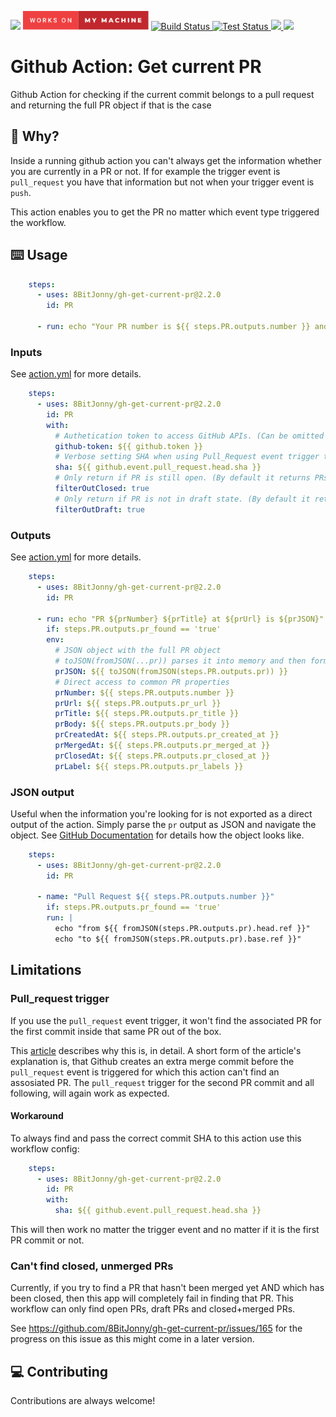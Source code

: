 <p align="left">
  <img height="30px" src="https://forthebadge.com/images/badges/built-with-love.svg">
  <img height="30px" src="https://github.com/8BitJonny/8BitJonny/blob/master/worksOnMyMachine.svg">
  <a href="https://github.com/8BitJonny/gh-get-current-pr/actions/workflows/build.yml">
    <img src="https://github.com/8BitJonny/gh-get-current-pr/actions/workflows/build.yml/badge.svg" alt="Build Status">
  </a>
  <a href="https://github.com/8BitJonny/gh-get-current-pr/actions/workflows/test.yml">
    <img src="https://github.com/8BitJonny/gh-get-current-pr/actions/workflows/test.yml/badge.svg" alt="Test Status">
  </a>
  <a href="https://github.com/8BitJonny/gh-get-current-pr/blob/master/package.json" alt="Version">
    <img src="https://img.shields.io/github/v/release/8BitJonny/gh-get-current-pr.svg?display_name=tag&sort=semver" />
  </a>
  <a href="https://github.com/8BitJonny/gh-get-current-pr/blob/master/LICENSE.md" alt="License">
    <img src="https://img.shields.io/github/license/8BitJonny/gh-get-current-pr.svg" />
  </a>
</p>

# Github Action: Get current PR

Github Action for checking if the current commit belongs to a pull request and returning the full PR object if that is the case

## :thinking: Why?

Inside a running github action you can't always get the information whether you are currently in a PR or not. If for example the trigger event is `pull_request` you have that information but not when your trigger event is `push`.

This action enables you to get the PR no matter which event type triggered the workflow.

## :keyboard: Usage

```yml
    steps:
      - uses: 8BitJonny/gh-get-current-pr@2.2.0
        id: PR

      - run: echo "Your PR number is ${{ steps.PR.outputs.number }} and its JSON is ${{ steps.PR.outputs.pr }}"
```

### Inputs
See [action.yml](action.yml) for more details.
```yml
    steps:
      - uses: 8BitJonny/gh-get-current-pr@2.2.0
        id: PR
        with:
          # Authetication token to access GitHub APIs. (Can be omitted by default.)
          github-token: ${{ github.token }}
          # Verbose setting SHA when using Pull_Request event trigger to fix #16. (For push even trigger this is not necessary.)
          sha: ${{ github.event.pull_request.head.sha }}
          # Only return if PR is still open. (By default it returns PRs in any state.)
          filterOutClosed: true
          # Only return if PR is not in draft state. (By default it returns PRs in any state.)
          filterOutDraft: true
```

### Outputs
See [action.yml](action.yml) for more details.
```yml
    steps:
      - uses: 8BitJonny/gh-get-current-pr@2.2.0
        id: PR

      - run: echo "PR ${prNumber} ${prTitle} at ${prUrl} is ${prJSON}"
        if: steps.PR.outputs.pr_found == 'true'
        env:
          # JSON object with the full PR object
          # toJSON(fromJSON(...pr)) parses it into memory and then format is with pretty-print.
          prJSON: ${{ toJSON(fromJSON(steps.PR.outputs.pr)) }}
          # Direct access to common PR properties
          prNumber: ${{ steps.PR.outputs.number }}
          prUrl: ${{ steps.PR.outputs.pr_url }}
          prTitle: ${{ steps.PR.outputs.pr_title }}
          prBody: ${{ steps.PR.outputs.pr_body }}
          prCreatedAt: ${{ steps.PR.outputs.pr_created_at }}
          prMergedAt: ${{ steps.PR.outputs.pr_merged_at }}
          prClosedAt: ${{ steps.PR.outputs.pr_closed_at }}
          prLabel: ${{ steps.PR.outputs.pr_labels }}
```

### JSON output
Useful when the information you're looking for is not exported as a direct output of the action. Simply parse the `pr` output as JSON and navigate the object.
See [GitHub Documentation](https://docs.github.com/en/rest/commits/commits#list-pull-requests-associated-with-a-commit) for details how the object looks like.
```yml
    steps:
      - uses: 8BitJonny/gh-get-current-pr@2.2.0
        id: PR

      - name: "Pull Request ${{ steps.PR.outputs.number }}"
        if: steps.PR.outputs.pr_found == 'true'
        run: |
          echo "from ${{ fromJSON(steps.PR.outputs.pr).head.ref }}"
          echo "to ${{ fromJSON(steps.PR.outputs.pr).base.ref }}"
```

## Limitations

### Pull_request trigger
If you use the `pull_request` event trigger, it won't find the associated PR for the first commit inside that same PR out of the box.

This [article](https://frontside.com/blog/2020-05-26-github-actions-pull_request/#how-does-pull_request-affect-actionscheckout) describes why this is, in detail.
A short form of the article's explanation is, that Github creates an extra merge commit before the `pull_request` event is triggered for which this action can't find an assosiated PR. The `pull_request` trigger for the second PR commit and all following, will again work as expected.

#### Workaround
To always find and pass the correct commit SHA to this action use this workflow config:
```yml
    steps:
      - uses: 8BitJonny/gh-get-current-pr@2.2.0
        id: PR
        with:
          sha: ${{ github.event.pull_request.head.sha }}
```
This will then work no matter the trigger event and no matter if it is the first PR commit or not.

### Can't find closed, unmerged PRs
Currently, if you try to find a PR that hasn't been merged yet AND which has been closed, then this app will completely fail in finding that PR. This workflow can only find open PRs, draft PRs and closed+merged PRs.

See https://github.com/8BitJonny/gh-get-current-pr/issues/165 for the progress on this issue as this might come in a later version.


## :computer: Contributing
Contributions are always welcome!
